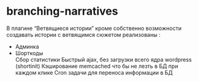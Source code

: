 # branching-narratives
В плагине “Ветвящиеся истории” кроме собственно возможности создавать истории с ветвящимся сюжетом реализованы :
<ul><li>Админка</li>
<li>Шорткоды</li>
Сбор статистики
Быстрый ajax, без загрузки всего ядра wordpress (shortinit)
Кэширование memcached что бы не лезть в БД при каждом клике
Cron задачи для переноса информации в БД
